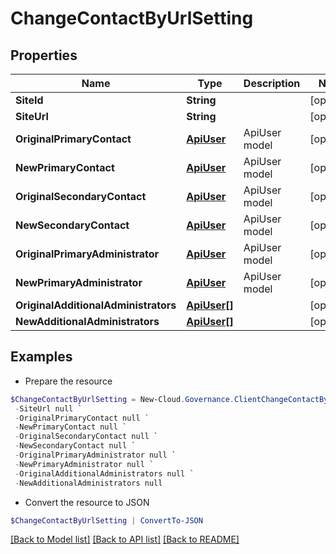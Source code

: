 # ChangeContactByUrlSetting
## Properties

Name | Type | Description | Notes
------------ | ------------- | ------------- | -------------
**SiteId** | **String** |  | [optional] 
**SiteUrl** | **String** |  | [optional] 
**OriginalPrimaryContact** | [**ApiUser**](ApiUser.md) | ApiUser model | [optional] 
**NewPrimaryContact** | [**ApiUser**](ApiUser.md) | ApiUser model | [optional] 
**OriginalSecondaryContact** | [**ApiUser**](ApiUser.md) | ApiUser model | [optional] 
**NewSecondaryContact** | [**ApiUser**](ApiUser.md) | ApiUser model | [optional] 
**OriginalPrimaryAdministrator** | [**ApiUser**](ApiUser.md) | ApiUser model | [optional] 
**NewPrimaryAdministrator** | [**ApiUser**](ApiUser.md) | ApiUser model | [optional] 
**OriginalAdditionalAdministrators** | [**ApiUser[]**](ApiUser.md) |  | [optional] 
**NewAdditionalAdministrators** | [**ApiUser[]**](ApiUser.md) |  | [optional] 

## Examples

- Prepare the resource
```powershell
$ChangeContactByUrlSetting = New-Cloud.Governance.ClientChangeContactByUrlSetting  -SiteId null `
 -SiteUrl null `
 -OriginalPrimaryContact null `
 -NewPrimaryContact null `
 -OriginalSecondaryContact null `
 -NewSecondaryContact null `
 -OriginalPrimaryAdministrator null `
 -NewPrimaryAdministrator null `
 -OriginalAdditionalAdministrators null `
 -NewAdditionalAdministrators null
```

- Convert the resource to JSON
```powershell
$ChangeContactByUrlSetting | ConvertTo-JSON
```

[[Back to Model list]](../README.md#documentation-for-models) [[Back to API list]](../README.md#documentation-for-api-endpoints) [[Back to README]](../README.md)

